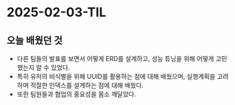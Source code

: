 # 2025-02-03-TIL
## 오늘 배웠던 것
- 다른 팀들의 발표를 보면서 어떻게 ERD를 설계하고, 성능 튜닝을 위해 어떻게 고민했는지 알 수 있었다.
- 특히 유저의 비식별을 위해 UUID를 활용하는 점에 대해 배웠으며, 실행계획을 고려하며 적절한 인덱스를 설계하는 점에 대해 배웠다.
- 또한 팀원들과 협업의 중요성을 몸소 깨달았다.
